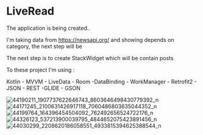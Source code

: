 # LiveRead 
The application is being created..

I'm taking data from https://newsapi.org/ and  showing depends on category, the next step will be  

The next step is to create StackWidget which will be contain posts

To these project I'm using :
 
Kotlin - MVVM - LiveData - Room -DataBinding - WorkManager - Retrofit2 - JSON - REST -GLIDE -  GSON

![44190211_1907737622646743_8603646498430779392_n](https://user-images.githubusercontent.com/30358511/47085462-ff59f880-d216-11e8-8790-8300278b0a51.png)
![44171245_2100631426917118_7060486803635044352_n](https://user-images.githubusercontent.com/30358511/47085464-008b2580-d217-11e8-812b-b0f9527354ae.png)
![44199764_164396454504092_762492656524722176_n](https://user-images.githubusercontent.com/30358511/47085470-04b74300-d217-11e8-8990-20fb194e683c.png)
![44326123_537213900039795_4844652075423891456_n](https://user-images.githubusercontent.com/30358511/47085481-084aca00-d217-11e8-8e53-4e1dfd269b18.png)
![44030299_2208620186058551_4933815394625388544_n](https://user-images.githubusercontent.com/30358511/47085483-0a148d80-d217-11e8-8af3-dca2a6817913.png)
